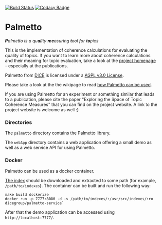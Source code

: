 [![Build Status](https://travis-ci.org/dice-group/Palmetto.svg?branch=master)](https://travis-ci.org/dice-group/Palmetto) [![Codacy Badge](https://api.codacy.com/project/badge/Grade/e692cb15385f4529803d35d1267c63bc)](https://www.codacy.com/app/MichaelRoeder/Palmetto?utm_source=github.com&amp;utm_medium=referral&amp;utm_content=dice-group/Palmetto&amp;utm_campaign=Badge_Grade)

Palmetto
========
<i><b>P</b>almetto is a qu<b>al</b>ity <b>me</b>asuring <b>t</b>ool for <b>to</b>pics</i>

This is the implementation of coherence calculations for evaluating the quality of topics. If you want to learn more about coherence calculations and their meaning for topic evaluation, take a look at the <a href="http://palmetto.aksw.org/">project homepage</a> - especially at the publications.

<span xmlns:dct="http://purl.org/dc/terms/" property="dct:title">Palmetto</span> from <a xmlns:cc="http://creativecommons.org/ns#" href="http://cs.uni-paderborn.de/ds/" property="cc:attributionName" rel="cc:attributionURL">DICE</a> is licensed under a <a rel="license" href="https://www.gnu.org/licenses/agpl.txt">AGPL v3.0 License</a>.

Please take a look at the the wikipage to read <a href="https://github.com/AKSW/Palmetto/wiki/How-Palmetto-can-be-used">how Palmetto can be used</a>.

If you are using Palmetto for an experiment or something similar that leads to a publication, please cite the paper "Exploring the Space of Topic Coherence Measures" that you can find on the project website. A link to the project website is welcome as well :)

### Directories

The `palmetto` directory contains the Palmetto library.

The `webApp` directory contains a web application offering a small demo as well as a web service API for using Palmetto.

### Docker

Palmetto can be used as a docker container.

[The index](https://hobbitdata.informatik.uni-leipzig.de/homes/mroeder/palmetto/Wikipedia_bd.zip) should be downloaded and extracted to some path (for example, `/path/to/indexes`).
The container can be built and run the following way:
```
make build dockerize
docker run -p 7777:8080 -d -v /path/to/indexes/:/usr/src/indexes/:ro dicegroup/palmetto-service`
```

After that the demo application can be accessed using `http://localhost:7777/`.
